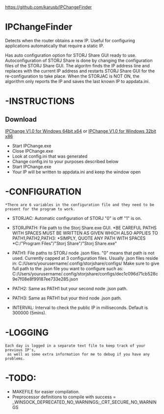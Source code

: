 https://github.com/karusb/IPChangeFinder

# IPChangeFinder
Detects when the router obtains a new IP. Useful for configuring applications automatically that require a static IP.

Has auto configuration option for STORJ Share GUI ready to use.
Autoconfiguration of STORJ Share is done by changing the configuration files of the STORJ Share GUI.
The algoritm finds the IP address line and replaces with the current IP address and restarts STORJ Share GUI for the re-configuration to take place.
When the STORJAC is NOT ON, the algorithm only reports the IP and saves the last known IP to appdata.ini.

# -INSTRUCTIONS
## Download
[IPChange V1.0 for Windows 64bit x64](https://github.com/karusb/IPChangeFinder/raw/master/IPChange-V1.0-x64.zip)
or
[IPChange V1.0 for Windows 32bit x86](https://github.com/karusb/IPChangeFinder/raw/master/IPChange-V1.0-x86.zip)

- Start IPChange.exe
- Close IPChange.exe
- Look at config.ini that was generated
- Change config.ini to your purposes described below
- Start IPChange.exe
- Your IP will be written to appdata.ini and keep the window open

# -CONFIGURATION
	*There are 6 variables in the configuration file and they need to be present for the program to work.
- STORJAC: Automatic configuration of STORJ "0" is off "1" is on.

- STORJPATH: File path to the Storj Share.exe GUI.
	*BE CAREFUL PATHS WITH SPACES MUST BE WRITTEN AS GIVEN WHICH ALSO APPLIES TO PATH1,PATH2,PATH3:
	*SIMPLY, QUOTE ANY PATH WITH SPACES
	*C:/"Program Files"/"Storj Share"/"Storj Share.exe"
- PATH1: File paths to STORJ node .json files. "0" means that path is not used. Currently capped at 3 configuration files.
	Usually .json files reside in:
	C:/Users/yourusername/.config/storjshare/configs/
	Make sure to give full path to the .json file you want to configure such as:
	C:/Users/yourusername/.config/storjshare/configs/dec1c096d71cb528c9e7f08e8f99187ee733e285.json
- PATH2: Same as PATH1 but your second node .json path.
- PATH3: Same as PATH1 but your third node .json path. 
- INTERVAL: Interval to check the public IP in milliseconds. Default is 300000 (5mins).

# -LOGGING
	Each day is logged in a separate text file to keep track of your previous IP's,
	 as well as some extra information for me to debug if you have any problems.
	 
# -TODO:
- MAKEFILE for easier compilation.
- Preprocessor definitions to compile with success = _WINSOCK_DEPRECATED_NO_WARNINGS;_CRT_SECURE_NO_WARNINGS
